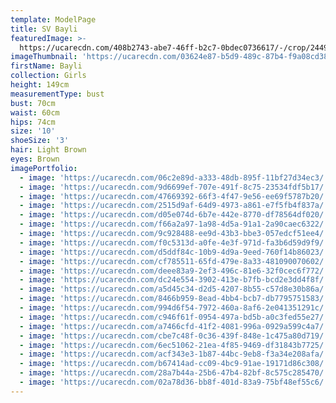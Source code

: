 ```yaml
---
template: ModelPage
title: SV Bayli
featuredImage: >-
  https://ucarecdn.com/408b2743-abe7-46ff-b2c7-0bdec0736617/-/crop/2449x1265/0,121/-/preview/
imageThumbnail: 'https://ucarecdn.com/03624e87-b5d9-489c-87b4-f9a08cd380c9/-/preview/'
firstName: Bayli
collection: Girls
height: 149cm
measurementType: bust
bust: 70cm
waist: 60cm
hips: 74cm
size: '10'
shoeSize: '3'
hair: Light Brown
eyes: Brown
imagePortfolio:
  - image: 'https://ucarecdn.com/06c2e89d-a333-48db-895f-11bf27d34ec3/'
  - image: 'https://ucarecdn.com/9d6699ef-707e-491f-8c75-23534fdf5b17/'
  - image: 'https://ucarecdn.com/47669392-66f3-4f47-9e56-ee69f5787b20/'
  - image: 'https://ucarecdn.com/2515d9af-64d9-4973-a861-e7f5fb4f837a/'
  - image: 'https://ucarecdn.com/d05e074d-6b7e-442e-8770-df78564df020/'
  - image: 'https://ucarecdn.com/f66a2a97-1a98-4d5a-91a1-2a90caec6322/'
  - image: 'https://ucarecdn.com/9c928488-ee9d-43b3-bbe3-057edcf51ee4/'
  - image: 'https://ucarecdn.com/f0c5313d-a0fe-4e3f-971d-fa3b6d59d9f9/'
  - image: 'https://ucarecdn.com/d5ddf84c-10b9-4d9a-9eed-760f14b86023/'
  - image: 'https://ucarecdn.com/cf785511-65fd-479e-8a33-481090070602/'
  - image: 'https://ucarecdn.com/deee83a9-2ef3-496c-81e6-32f0cec6f772/'
  - image: 'https://ucarecdn.com/dc24e554-3902-413e-b7fb-bcd2e3dd4f8f/'
  - image: 'https://ucarecdn.com/a5d45c34-d2d5-4207-8b55-c57d8e30b86a/'
  - image: 'https://ucarecdn.com/8466b959-8ead-4bb4-bcb7-db7795751583/'
  - image: 'https://ucarecdn.com/994d6f54-7972-460a-8af6-2e041351291c/'
  - image: 'https://ucarecdn.com/c946f61f-0954-497a-bd5b-a0c3fed55e27/'
  - image: 'https://ucarecdn.com/a7466cfd-41f2-4081-996a-0929a599c4a7/'
  - image: 'https://ucarecdn.com/cbe7c48f-0c36-439f-848e-1c475a80d719/'
  - image: 'https://ucarecdn.com/6ec51062-21ea-4f85-9469-df31843b7725/'
  - image: 'https://ucarecdn.com/acf343e3-1b87-44bc-9eb8-f3a34e208afa/'
  - image: 'https://ucarecdn.com/b67414ad-cc09-4bc9-91ae-19171d86c308/'
  - image: 'https://ucarecdn.com/28a7b44a-25b6-47b4-82bf-8c575c285470/'
  - image: 'https://ucarecdn.com/02a78d36-bb8f-401d-83a9-75bf48ef55c6/'
---
```


